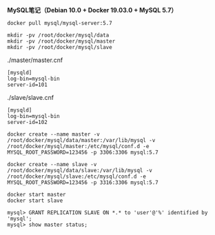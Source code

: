 **MySQL笔记（Debian 10.0 + Docker 19.03.0 + MySQL 5.7）**
```
docker pull mysql/mysql-server:5.7

mkdir -pv /root/docker/mysql/data
mkdir -pv /root/docker/mysql/master
mkdir -pv /root/docker/mysql/slave
```
./master/master.cnf
```
[mysqld]
log-bin=mysql-bin
server-id=101
```
./slave/slave.cnf
```
[mysqld]
log-bin=mysql-bin
server-id=102
```
```
docker create --name master -v /root/docker/mysql/data/master:/var/lib/mysql -v /root/docker/mysql/master:/etc/mysql/conf.d -e MYSQL_ROOT_PASSWORD=123456 -p 3306:3306 mysql:5.7

docker create --name slave -v /root/docker/mysql/data/slave:/var/lib/mysql -v /root/docker/mysql/slave:/etc/mysql/conf.d -e MYSQL_ROOT_PASSWORD=123456 -p 3316:3306 mysql:5.7

docker start master
docker start slave 
```
```
mysql> GRANT REPLICATION SLAVE ON *.* to 'user'@'%' identified by 'mysql';
mysql> show master status;
```
